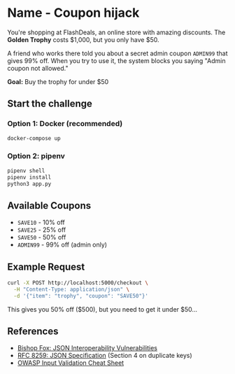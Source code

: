 # Name - Coupon hijack

You're shopping at FlashDeals, an online store with amazing discounts. The **Golden Trophy** costs $1,000, but you only have $50.

A friend who works there told you about a secret admin coupon `ADMIN99` that gives 99% off. When you try to use it, the system blocks you saying "Admin coupon not allowed."

**Goal:** Buy the trophy for under $50

## Start the challenge

### Option 1: Docker (recommended)

```bash
docker-compose up
```

### Option 2: pipenv

```bash
pipenv shell
pipenv install
python3 app.py
```

## Available Coupons

- `SAVE10` - 10% off
- `SAVE25` - 25% off
- `SAVE50` - 50% off
- `ADMIN99` - 99% off (admin only)

## Example Request

```bash
curl -X POST http://localhost:5000/checkout \
  -H "Content-Type: application/json" \
  -d '{"item": "trophy", "coupon": "SAVE50"}'
```

This gives you 50% off ($500), but you need to get it under $50...

## References

- [Bishop Fox: JSON Interoperability Vulnerabilities](https://bishopfox.com/blog/json-interoperability-vulnerabilities)
- [RFC 8259: JSON Specification](https://tools.ietf.org/html/rfc8259) (Section 4 on duplicate keys)
- [OWASP Input Validation Cheat Sheet](https://cheatsheetseries.owasp.org/cheatsheets/Input_Validation_Cheat_Sheet.html)

